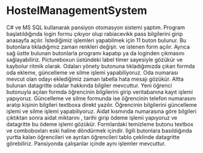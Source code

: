 # HostelManagementSystem
C# ve MS SQL kullanarak pansiyon otomasyon sistemi yaptım. Program başlatıldığında login formu çıkıyor olup rabiacevikk pass bilgilerini girip anasayfa açılır. İstediğimiz işlemleri yapabilmek için 11 buton bulunur. Bu butonlara tıkladığımız zaman renkleri değişir. ve istenen form açılır. Ayrıca sağ üstte bulunan butonlarla programı kapatıp ya da loginden çıkmasını sağlayabiliriz. Pictureboxun üstündeki label timer sayesiyle gözükür ve kaybolur ritmik olarak.  Odaları yönety butonuna tıkladığımızda çıkan formda oda ekleme, güncelleme ve silme işlemi yapabiliyoruz. Oda numarası mevcut olan odayı eklediğimiz zaman labella hata mesajı gözükür.  Altta bulunan datagritte odalar hakkında bilgiler mevcuttur.  Yeni öğrenci butonuyla açılan formda öğrencinin bilgilerini girip veritabanına kayıt işlemi yapıyoruz.  Güncelleme ve silme formunda ise öğrencinin telefon numarasını aratıp kişinin bilgileri textboxa direkt yazılır.  Öğrencinin bilgilerini güncelleme işlemi ve silme işlemi yapabiliyoruz. Aidat kısmında numarasına göre bilgileri çıktıktan sonra aidat miktarını , tarihi girip ödeme işlemi yapıyoruz ve datagritte bu ödeme işlemi gözükür. Formlardaki temizleme butonu textbox ve comboboxları eski haline döndürmek içindir. Ilgili butonlara basıldığında yurtta kalan öğrencileri ve ayrılan öğrencileri tablo çeklinde datagritte görebiliriz. Pansiyonda çalışanlar içinde aynı işlemler mevcuttur.

